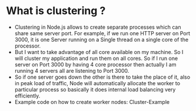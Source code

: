 

# What is clustering ?
- Clustering in Node.js allows to create separate processes which can share same server port. For example, if we run one HTTP server on       Port 3000, it is one Server running on a Single thread on a single core of the processor.
- But I want to take advantage of all core available on my machine. So I will cluster my application and run them on all cores. So if I run   one server on Port 3000 by having 4 core processor then actually I am running 4 servers all are listening to Port 3000.
- So if one server goes down the other is there to take the place of it, also in peak load of traffic, Node will automatically allocate the   worker to particular process so basically it does internal load balancing very efficiently.
- Example code on how to create worker nodes: Cluster-Example
